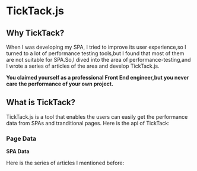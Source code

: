 # TickTack.js
## Why TickTack?
When I was developing my SPA, I tried to improve its user experience,so I turned to a lot of performance testing tools,but I found that most of them are not suitable for SPA.So,I dived into the area of performance-testing,and I wrote a series of articles of the area and develop TickTack.js.

**You claimed yourself as a professional Front End engineer,but you never care the performance of your own project.**


## What is TickTack?
TickTack.js is a tool that enables the users can easily get the performance data from SPAs and tranditional pages.
Here is the api of TickTack:

### Page Data



**SPA Data**


Here is the series of articles I mentioned before:


